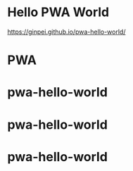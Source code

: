 # Hello PWA World

https://ginpei.github.io/pwa-hello-world/
# PWA
# pwa-hello-world
# pwa-hello-world
# pwa-hello-world
